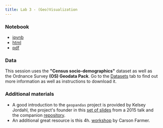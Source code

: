 ```yaml
---
title: Lab 3 - (Geo)Visualization
---
```


### Notebook

- [ipynb](../content/labs/lab_03.ipynb)
- [html](../content/labs/lab_03.html)
- [pdf](../content/labs/lab_03.pdf)

### Data

This session uses the **"Census socio-demographics"** dataset as well as the
Ordnance Survey **(OS) Geodata Pack**. Go to the
[Datasets](../datasets.html) tab to find out more information as well as instructions to
download it.

### Additional materials

* A good introduction to the `geopandas` project is provided by Kelsey
  Jordahl, the project's founder in this [set of
  slides](http://kjordahl.github.io/SciPy-Tutorial-2015/#1) from a 2015 talk and the companion
  [repository](https://github.com/kjordahl/SciPy-Tutorial-2015).
* An additional great resource is this 4h.
  [workshop](https://github.com/carsonfarmer/python_geospatial) by Carson
  Farmer.

